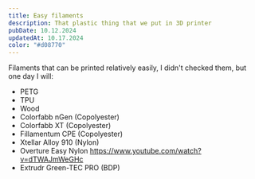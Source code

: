 ```yaml
---
title: Easy filaments
description: That plastic thing that we put in 3D printer
pubDate: 10.12.2024
updatedAt: 10.17.2024
color: "#d08770"
---
```

Filaments that can be printed relatively easily, I didn't checked them, but one day I will:
- PETG
- TPU
- Wood
- Colorfabb nGen (Copolyester)
- Colorfabb XT (Copolyester)
- Fillamentum CPE (Copolyester)
- Xtellar Alloy 910 (Nylon)
- Overture Easy Nylon https://www.youtube.com/watch?v=dTWAJmWeGHc
- Extrudr Green-TEC PRO (BDP)